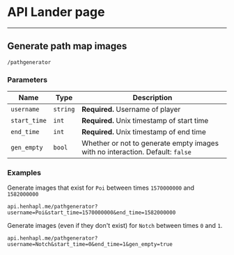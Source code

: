 # API Lander page

***

## Generate path map images
```
/pathgenerator
```

### Parameters

| Name          | Type      | Description |
|---------------|-----------|-------------|
| `username`    | `string`  | **Required.** Username of player |
| `start_time`  | `int`     | **Required.** Unix timestamp of start time |
| `end_time`    | `int`     | **Required.** Unix timestamp of end time |
| `gen_empty`   | `bool`    | Whether or not to generate empty images with no interaction. Default: `false` |

### Examples
Generate images that exist for `Poi` between times `1570000000` and `1582000000`
```
api.henhapl.me/pathgenerator?username=Poi&start_time=1570000000&end_time=1582000000
```

Generate images (even if they don't exist) for `Notch` between times `0` and `1`.
```
api.henhapl.me/pathgenerator?username=Notch&start_time=0&end_time=1&gen_empty=true
```